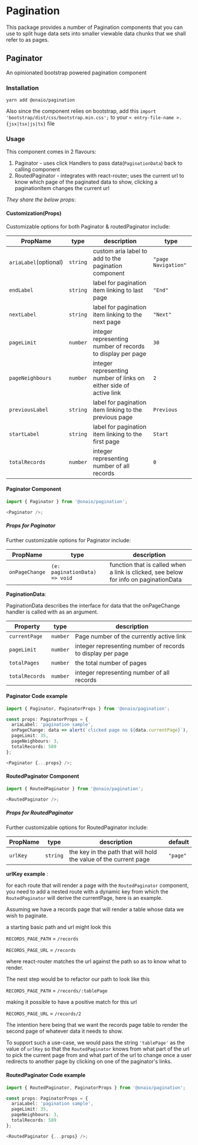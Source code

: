 # Pagination

This package provides a number of Pagination components that you can use to split
huge data sets into smaller viewable data chunks that we shall refer to as pages.

## Paginator

An opinionated bootstrap powered pagination component

### Installation

```node
yarn add @onaio/pagination
```

Also since the component relies on bootstrap, add this `import 'bootstrap/dist/css/bootstrap.min.css';` to your `< entry-file-name >.{jsx|tsx|js|ts}` file

### Usage

This component comes in 2 flavours:

1. Paginator - uses click Handlers to pass data(`PaginationData`) back to calling component
2. RoutedPaginator - integrates with react-router; uses the current url to know which page of the paginated data to show, clicking a paginationItem changes the current url

_They share the below props_:

#### Customization(Props)

Customizable options for both Paginator & routedPaginator include:

| PropName              | type     | description                                                        | type                |
| --------------------- | -------- | ------------------------------------------------------------------ | ------------------- |
| `ariaLabel`(optional) | `string` | custom aria label to add to the pagination component               | `"page Navigation"` |
| `endLabel`            | `string` | label for pagination item linking to last page                     | `"End"`             |
| `nextLabel`           | `string` | label for pagination item linking to the next page                 | `"Next"`            |
| `pageLimit`           | `number` | integer representing number of records to display per page         | `30`                |
| `pageNeighbours`      | `number` | integer representing number of links on either side of active link | `2`                 |
| `previousLabel`       | `string` | label for pagination item linking to the previous page             | `Previous`          |
| `startLabel`          | `string` | label for pagination item linking to the first page                | `Start`             |
| `totalRecords`        | `number` | integer representing number of all records                         | `0`                 |

#### **Paginator Component**

```typescript
import { Paginator } from '@onaio/pagination';

<Paginator />;
```

##### _Props for Paginator_

Further customizable options for Paginator include:

| PropName       | type                          | description                                                                          |
| -------------- | ----------------------------- | ------------------------------------------------------------------------------------ |
| `onPageChange` | `(e: paginationData) => void` | function that is called when a link is clicked, see below for info on paginationData |

**PaginationData**:

PaginationData describes the interface for data that the onPageChange handler is called with as an argument.

| Property       | type     | description                                                |
| -------------- | -------- | ---------------------------------------------------------- |
| `currentPage`  | `number` | Page number of the currently active link                   |
| `pageLimit`    | `number` | integer representing number of records to display per page |
| `totalPages`   | `number` | the total number of pages                                  |
| `totalRecords` | `number` | integer representing number of all records                 |

#### Paginator Code example

```typescript
import { Paginator, PaginatorProps } from '@onaio/pagination';

const props: PaginatorProps = {
  ariaLabel: 'pagination sample',
  onPageChange: data => alert(`clicked page no ${data.currentPage}`),
  pageLimit: 35,
  pageNeighbours: 3,
  totalRecords: 589
};

<Paginator {...props} />;
```

#### **RoutedPaginator Component**

```typescript
import { RoutedPaginator } from '@onaio/pagination';

<RoutedPaginator />;
```

##### _Props for RoutedPaginator_

Further customizable options for RoutedPaginator include:

| PropName | type     | description                                                      | default  |
| -------- | -------- | ---------------------------------------------------------------- | -------- |
| `urlKey` | `string` | the key in the path that will hold the value of the current page | `"page"` |

**urlKey example** :

for each route that will render a page with the `RoutedPaginator` component, you need to add a nested route with a dynamic key from which the `RoutedPaginator` will derive the currentPage, here is an example.

Assuming we have a records page that will render a table whose data we wish to paginate.

a starting basic path and url might look this

`RECORDS_PAGE_PATH` = `/records`

`RECORDS_PAGE_URL` = `/records`

where react-router matches the url against the path so as to know what to render.

The nest step would be to refactor our path to look like this

`RECORDS_PAGE_PATH` = `/records/:tablePage`

making it possible to have a positive match for this url

`RECORDS_PAGE_URL` = `/records/2`

The intention here being that we want the records page table to render the second page of whatever data it needs to show.

To support such a use-case, we would pass the string `'tablePage'` as the value of `urlKey` so that the `RoutedPaginator` knows from what part of the url to pick the current page from and what part of the url to change once a user redirects to another page by clicking on one of the paginator's links.

#### RoutedPaginator Code example

```typescript
import { RoutedPaginator, PaginatorProps } from '@onaio/pagination';

const props: PaginatorProps = {
  ariaLabel: 'pagination sample',
  pageLimit: 35,
  pageNeighbours: 3,
  totalRecords: 589
};

<RoutedPaginator {...props} />;
```
